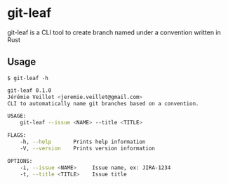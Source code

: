 # git-leaf

git-leaf is a CLI tool to create branch named under a convention written in Rust

## Usage

`$ git-leaf -h`

```bash
git-leaf 0.1.0
Jérémie Veillet <jeremie.veillet@gmail.com>
CLI to automatically name git branches based on a convention.

USAGE:
    git-leaf --issue <NAME> --title <TITLE>

FLAGS:
    -h, --help       Prints help information
    -V, --version    Prints version information

OPTIONS:
    -i, --issue <NAME>     Issue name, ex: JIRA-1234
    -t, --title <TITLE>    Issue title
```